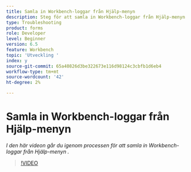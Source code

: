 ```yaml
---
title: Samla in Workbench-loggar från Hjälp-menyn
description: Steg för att samla in Workbench-loggar från Hjälp-menyn
type: Troubleshooting
product: forms
role: Developer
level: Beginner
version: 6.5
feature: Workbench
topic: 'Utveckling '
index: y
source-git-commit: 65a40826d3be322673e116d98124c3cbfb1d6eb4
workflow-type: tm+mt
source-wordcount: '42'
ht-degree: 2%

---
```



# Samla in Workbench-loggar från Hjälp-menyn

*I den här videon går du igenom processen för att samla in Workbench-loggar från Hjälp-menyn .*

>[!VIDEO](https://video.tv.adobe.com/v/335501?quality=9&learn=on)
